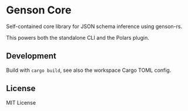 # Genson Core

Self-contained core library for JSON schema inference using genson-rs.

This powers both the standalone CLI and the Polars plugin.

## Development

Build with `cargo build`, see also the workspace Cargo TOML config.

## License

MIT License